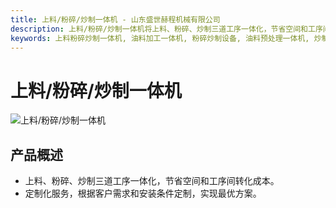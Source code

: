 ```yaml
---
title: 上料/粉碎/炒制一体机 - 山东盛世赫程机械有限公司
description: 上料/粉碎/炒制一体机将上料、粉碎、炒制三道工序一体化，节省空间和工序间转化成本，提供定制化服务。
keywords: 上料粉碎炒制一体机, 油料加工一体机, 粉碎炒制设备, 油料预处理一体机, 炒制粉碎机, 油料加工设备, 一体化加工设备, 油料炒制机, 粉碎炒制一体机, 油料上料设备, 油料加工生产线
---
```


# 上料/粉碎/炒制一体机
![上料/粉碎/炒制一体机](https://i.postimg.cc/cZcxLxzG/image.png?dl=1)
## 产品概述

* 上料、粉碎、炒制三道工序一体化，节省空间和工序间转化成本。
* 定制化服务，根据客户需求和安装条件定制，实现最优方案。